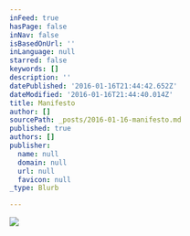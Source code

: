 ```yaml
---
inFeed: true
hasPage: false
inNav: false
isBasedOnUrl: ''
inLanguage: null
starred: false
keywords: []
description: ''
datePublished: '2016-01-16T21:44:42.652Z'
dateModified: '2016-01-16T21:44:40.014Z'
title: Manifesto
author: []
sourcePath: _posts/2016-01-16-manifesto.md
published: true
authors: []
publisher:
  name: null
  domain: null
  url: null
  favicon: null
_type: Blurb

---
```

![](https://s3-us-west-2.amazonaws.com/the-grid-img/p/cdc16e108c61e3ee033e3a2b57a251f86891e4b5.jpg)